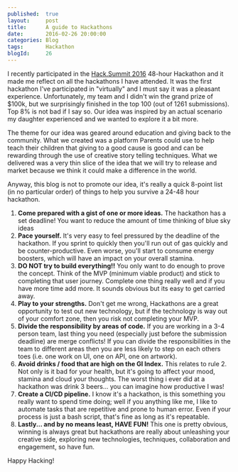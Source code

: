 ```yaml
---
published: 	true
layout: 	post
title:		A guide to Hackathons
date: 		2016-02-26 20:00:00
categories: Blog
tags: 		Hackathon
blogId:     26
---
```


I recently participated in the [Hack.Summit 2016](https://hacksummit.org/) 48-hour Hackathon and it made me reflect on all the hackathons I have attended. It was the first hackathon I've participated in "virtually" and I must say it was a pleasant experience. Unfortunately, my team and I didn't win the grand prize of $100k, but we surprisingly finished in the top 100 (out of 1261 submissions). Top 8% is not bad if I say so. Our idea was inspired by an actual scenario my daughter experienced and we wanted to explore it a bit more.

The theme for our idea was geared around education and giving back to the community. What we created was a platform Parents could use to help teach their children that giving to a good cause is good and can be rewarding through the use of creative story telling techniques. What we delivered was a very thin slice of the idea that we will try to release and market because we think it could make a difference in the world.

Anyway, this blog is not to promote our idea, it's really a quick 8-point list (in no particular order) of things to help you survive a 24-48 hour hackathon.

1. **Come prepared with a gist of one or more ideas.** The hackathon has a set deadline! You want to reduce the amount of time thinking of blue sky ideas
2. **Pace yourself.** It's very easy to feel pressured by the deadline of the hackathon. If you sprint to quickly then you'll run out of gas quickly and be counter-productive. Even worse, you'll start to consume energy boosters, which will have an impact on your overall stamina.
3. **DO NOT try to build everything!!** You only want to do enough to prove the concept. Think of the MVP (minimum viable product) and stick to completing that user journey. Complete one thing really well and if you have more time add more. It sounds obvious but its easy to get carried away.
4. **Play to your strengths.** Don't get me wrong, Hackathons are a great opportunity to test out new technology, but if the technology is way out of your comfort zone, then you risk not completing your MVP.
5. **Divide the responsibility by areas of code.** If you are working in a 3-4 person team, last thing you need (especially just before the submission deadline) are merge conflicts! If you can divide the responsibilities in the team to different areas then you are less likely to step on each others toes (i.e. one work on UI, one on API, one on artwork).
6. **Avoid drinks / food that are high on the GI Index.** This relates to rule 2. Not only is it bad for your health, but it's going to affect your mood, stamina and cloud your thoughts. The worst thing i ever did at a hackathon was drink 3 beers... you can imagine how productive I was!
7. **Create a CI/CD pipeline.** I know it's a hackathon, is this something you really want to spend time doing; well if you anything like me, I like to automate tasks that are repetitive and prone to human error. Even if your process is just a bash script, that's fine as long as it's repeatable.
8. **Lastly... and by no means least, HAVE FUN!** This one is pretty obvious, winning is always great but hackathons are really about unleashing your creative side, exploring new technologies, techniques, collaboration and engagement, so have fun.

 Happy Hacking!